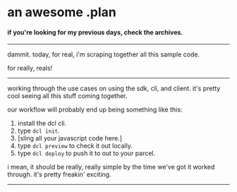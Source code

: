 # an awesome .plan

#### if you're looking for my previous days, check the archives.

---

dammit.  today, for real, i'm scraping together all this sample code.

for really, reals!

---

working through the use cases on using the sdk, cli, and client.  it's pretty cool seeing all this stuff coming together.

our workflow will probably end up being something like this:

1. install the dcl cli.
2. type `dcl init`.
3. [sling all your javascript code here.]
4. type `dcl preview` to check it out locally.
5. type `dcl deploy` to push it to out to your parcel.

i mean, it should be really, really simple by the time we've got it worked through.  it's pretty freakin' exciting.

---


 
